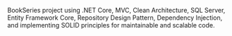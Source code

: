 BookSeries project using .NET Core, MVC, Clean Architecture, SQL Server, Entity Framework Core, Repository Design Pattern, Dependency Injection, and implementing SOLID principles for maintainable and scalable code.
